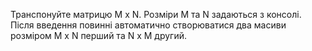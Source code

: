 Транспонуйте матрицю M x N. Розміри M та N задаються 
з консолі. Після введення повинні автоматично створюватися 
два масиви розміром M x N перший та N x M другий.
